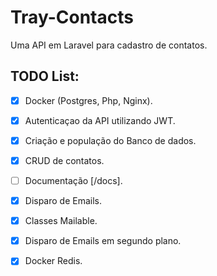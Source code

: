# Tray-Contacts

Uma API em Laravel para cadastro de contatos.

## TODO List: 
- [x] Docker (Postgres, Php, Nginx).
- [x] Autenticaçao da API utilizando JWT.
- [x] Criação e população do Banco de dados.
- [x] CRUD de contatos.
- [ ] Documentação [/docs].
- [x] Disparo de Emails.
- [x] Classes Mailable.
- [x] Disparo de Emails em segundo plano.
- [x] Docker Redis.

